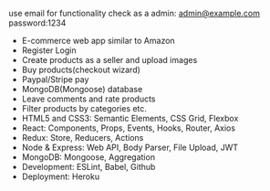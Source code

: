 use email for functionality check as a admin: admin@example.com password:1234
- E-commerce web app similar to Amazon
- Register Login
- Create products as a seller and upload images
- Buy products(checkout wizard)
- Paypal/Stripe pay
- MongoDB(Mongoose) database 
- Leave comments and rate products 
- Filter products by categories etc.
- HTML5 and CSS3: Semantic Elements, CSS Grid, Flexbox
- React: Components, Props, Events, Hooks, Router, Axios
- Redux: Store, Reducers, Actions
- Node & Express: Web API, Body Parser, File Upload, JWT
- MongoDB: Mongoose, Aggregation
- Development: ESLint, Babel, Github
- Deployment: Heroku
